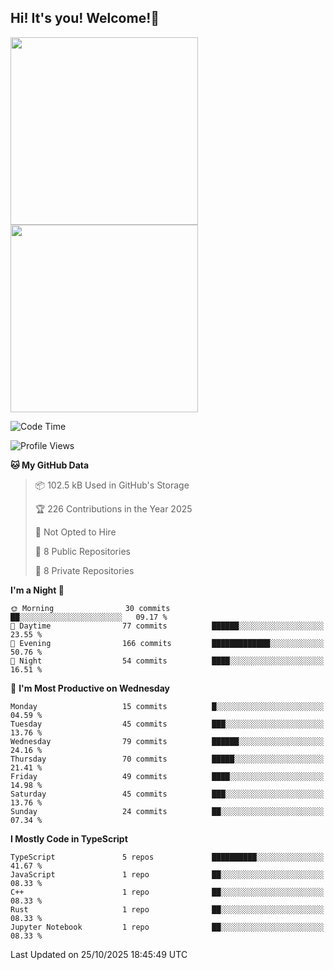 ## Hi! It's you! Welcome!👋
<p align="left">  
  <img src="https://github-readme-stats.vercel.app/api/top-langs/?username=Shanshuimei&theme=transparent&hide_border=true" style="height: 300px;" />  
  <img src="https://github-readme-stats.vercel.app/api/wakatime?username=Shanshuimei&theme=transparent&hide_border=true&layout=compact&langs_count=22" style="height: 300px;" />
</p>

<!--START_SECTION:waka-->
![Code Time](http://img.shields.io/badge/Code%20Time-424%20hrs%2041%20mins-blue)

![Profile Views](http://img.shields.io/badge/Profile%20Views-2-blue)

**🐱 My GitHub Data** 

> 📦 102.5 kB Used in GitHub's Storage 
 > 
> 🏆 226 Contributions in the Year 2025
 > 
> 🚫 Not Opted to Hire
 > 
> 📜 8 Public Repositories 
 > 
> 🔑 8 Private Repositories 
 > 
**I'm a Night 🦉** 

```text
🌞 Morning                30 commits          ██░░░░░░░░░░░░░░░░░░░░░░░   09.17 % 
🌆 Daytime                77 commits          ██████░░░░░░░░░░░░░░░░░░░   23.55 % 
🌃 Evening                166 commits         █████████████░░░░░░░░░░░░   50.76 % 
🌙 Night                  54 commits          ████░░░░░░░░░░░░░░░░░░░░░   16.51 % 
```
📅 **I'm Most Productive on Wednesday** 

```text
Monday                   15 commits          █░░░░░░░░░░░░░░░░░░░░░░░░   04.59 % 
Tuesday                  45 commits          ███░░░░░░░░░░░░░░░░░░░░░░   13.76 % 
Wednesday                79 commits          ██████░░░░░░░░░░░░░░░░░░░   24.16 % 
Thursday                 70 commits          █████░░░░░░░░░░░░░░░░░░░░   21.41 % 
Friday                   49 commits          ████░░░░░░░░░░░░░░░░░░░░░   14.98 % 
Saturday                 45 commits          ███░░░░░░░░░░░░░░░░░░░░░░   13.76 % 
Sunday                   24 commits          ██░░░░░░░░░░░░░░░░░░░░░░░   07.34 % 
```


**I Mostly Code in TypeScript** 

```text
TypeScript               5 repos             ██████████░░░░░░░░░░░░░░░   41.67 % 
JavaScript               1 repo              ██░░░░░░░░░░░░░░░░░░░░░░░   08.33 % 
C++                      1 repo              ██░░░░░░░░░░░░░░░░░░░░░░░   08.33 % 
Rust                     1 repo              ██░░░░░░░░░░░░░░░░░░░░░░░   08.33 % 
Jupyter Notebook         1 repo              ██░░░░░░░░░░░░░░░░░░░░░░░   08.33 % 
```




 Last Updated on 25/10/2025 18:45:49 UTC
<!--END_SECTION:waka-->
